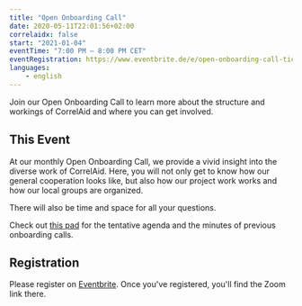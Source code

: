 ```yaml
---
title: "Open Onboarding Call"
date: 2020-05-11T22:01:56+02:00
correlaidx: false
start: "2021-01-04"
eventTime: "7:00 PM – 8:00 PM CET"
eventRegistration: https://www.eventbrite.de/e/open-onboarding-call-tickets-129284261707
languages: 
    - english
---
```


Join our Open Onboarding Call to learn more about the structure and workings of CorrelAid and where you can get involved.

## This Event

At our monthly Open Onboarding Call, we provide a vivid insight into the diverse work of CorrelAid. Here, you will not only get to know how our general cooperation looks like, but also how our project work works and how our local groups are organized.

There will also be time and space for all your questions.

Check out [this pad](https://pad.correlaid.org/J5r2SI3kRvi9SSDdd2hccQ) for the tentative agenda and the minutes of previous onboarding calls.

## Registration 
Please register on [Eventbrite](https://www.eventbrite.de/e/open-onboarding-call-tickets-129284261707). Once you've registered, you'll find the Zoom link there.

